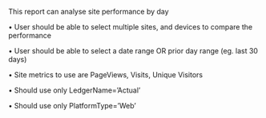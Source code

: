 

This report can analyse site performance by day

• User should be able to select multiple sites, and devices to compare the performance

• User should be able to select a date range OR prior day range (eg. last 30 days)

• Site metrics to use are PageViews, Visits, Unique Visitors

• Should use only LedgerName=’Actual’

• Should use only PlatformType=’Web’
